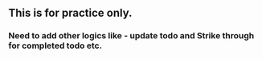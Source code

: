 ## This is for practice only. 
### Need to add other logics like - update todo and Strike through for completed todo etc.